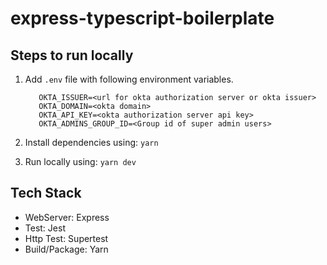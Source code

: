 # express-typescript-boilerplate

## Steps to run locally

1. Add `.env` file with following environment variables.

   ```text
      OKTA_ISSUER=<url for okta authorization server or okta issuer>
      OKTA_DOMAIN=<okta domain>
      OKTA_API_KEY=<okta authorization server api key>
      OKTA_ADMINS_GROUP_ID=<Group id of super admin users>
   ```

2. Install dependencies using: `yarn`

3. Run locally using: `yarn dev`

## Tech Stack

- WebServer: Express
- Test: Jest
- Http Test: Supertest
- Build/Package: Yarn

